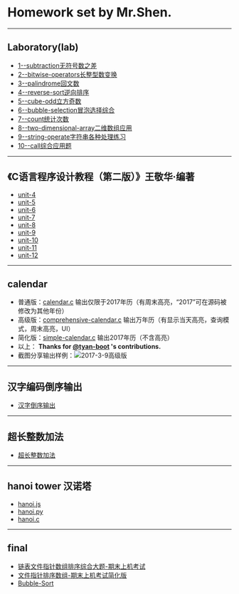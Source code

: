# Homework set by Mr.Shen.

---

## Laboratory(lab)
* [1--subtraction无符号数之差](https://github.com/wwyqianqian/2017CCNU-C-task/blob/master/lab/1-subtraction.c)
* [2--bitwise-operators长整型数变换](https://github.com/wwyqianqian/2017CCNU-C-task/blob/master/lab/2-bitwise-operators.c)
* [3--palindrome回文数](https://github.com/wwyqianqian/2017CCNU-C-task/blob/master/lab/3-palindrome.c)
* [4--reverse-sort逆向排序](https://github.com/wwyqianqian/2017CCNU-C-task/blob/master/lab/4-reverse-sort.c)
* [5--cube-odd立方奇数](https://github.com/wwyqianqian/2017CCNU-C-task/blob/master/lab/5-cube-odd.c)
* [6--bubble-selection冒泡选择综合](https://github.com/wwyqianqian/2017CCNU-C-task/blob/master/lab/6-bubble-selection.c)
* [7--count统计次数](https://github.com/wwyqianqian/2017CCNU-C-task/blob/master/lab/7-count.c)
* [8--two-dimensional-array二维数组应用](https://github.com/wwyqianqian/2017CCNU-C-task/blob/master/lab/8-two-dimensional-array.c)
* [9--string-operate字符串各种处理练习](https://github.com/wwyqianqian/2017CCNU-C-task/blob/master/lab/9-string-operate.c)
* [10--call综合应用题](https://github.com/wwyqianqian/2017CCNU-C-task/blob/master/lab/10-call.c)


---

## 《C语言程序设计教程（第二版）》王敬华·编著
* [unit-4](https://github.com/wwyqianqian/2017CCNU-C-task/blob/master/basic/unit-4)
* [unit-5](https://github.com/wwyqianqian/2017CCNU-C-task/blob/master/basic/unit-5)
* [unit-6](https://github.com/wwyqianqian/2017CCNU-C-task/blob/master/basic/unit-6)
* [unit-7](https://github.com/wwyqianqian/2017CCNU-C-task/blob/master/basic/unit-7)
* [unit-8](https://github.com/wwyqianqian/2017CCNU-C-task/blob/master/basic/unit-8)
* [unit-9](https://github.com/wwyqianqian/2017CCNU-C-task/blob/master/basic/unit-9)
* [unit-10](https://github.com/wwyqianqian/2017CCNU-C-task/blob/master/basic/unit-10)
* [unit-11](https://github.com/wwyqianqian/2017CCNU-C-task/blob/master/basic/unit-11)
* [unit-12](https://github.com/wwyqianqian/2017CCNU-C-task/blob/master/basic/unit-12)

---

## calendar
* 普通版：[calendar.c](https://github.com/wwyqianqian/2017CCNU-C-task/blob/master/calendar.c) 输出仅限于2017年历（有周末高亮，“2017”可在源码被修改为其他年份）
* 高级版：[comprehensive-calendar.c](https://github.com/wwyqianqian/2017CCNU-C-task/blob/master/comprehensive-calendar.c) 输出万年历（有显示当天高亮，查询模式，周末高亮，UI）
* 简化版：[simple-calendar.c](https://github.com/wwyqianqian/2017CCNU-C-task/blob/master/simple-calendar.c) 输出2017年历（不含高亮）
* 以上： **Thanks for [@tyan-boot](https://github.com/tyan-boot) 's contributions.**
* 截图分享输出样例：![2017-3-9高级版](http://p1.bpimg.com/567571/3d6349191875f18c.png)

---

## 汉字编码倒序输出
* [汉字倒序输出](https://github.com/wwyqianqian/2017CCNU-C-task/blob/master/Chinese.c)

---

## 超长整数加法
* [超长整数加法](https://github.com/wwyqianqian/2017CCNU-C-task/blob/master/addnumber.c)

---

## hanoi tower 汉诺塔
* [hanoi.js](https://github.com/wwyqianqian/2017CCNU-C-task/blob/master/hanoi.js)
* [hanoi.py](https://github.com/wwyqianqian/2017CCNU-C-task/blob/master/hanoi.py)
* [hanoi.c](https://github.com/wwyqianqian/2017CCNU-C-task/blob/master/hanoi.c)

---

## final
* [链表文件指针数组排序综合大题-期末上机考试](https://github.com/wwyqianqian/2017CCNU-C-task/blob/master/Final-Exam.c)
* [文件指针排序数组-期末上机考试简化版](https://github.com/wwyqianqian/2017CCNU-C-task/blob/master/final-sort.c)
* [Bubble-Sort](https://github.com/wwyqianqian/2017CCNU-C-task/blob/master/Bubble-Sort.c)
